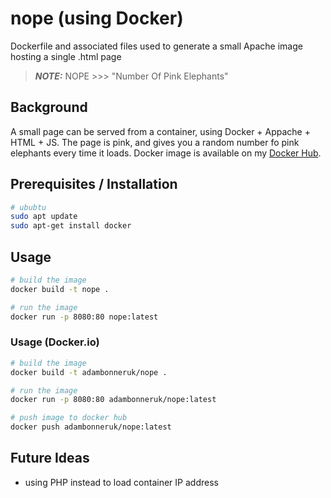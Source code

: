 # nope (using Docker)
Dockerfile and associated files used to generate a small Apache image hosting a single .html page

> **_NOTE:_** NOPE >>> "Number Of Pink Elephants"

## Background
A small page can be served from a container, using Docker + Appache + HTML + JS. The page is pink, and gives you a random number fo pink elephants every time it loads. Docker image is available on my [Docker Hub](https://hub.docker.com/repository/docker/adambonneruk/nope).

## Prerequisites / Installation
```bash
# ububtu
sudo apt update
sudo apt-get install docker
```

## Usage
```bash
# build the image
docker build -t nope .

# run the image
docker run -p 8080:80 nope:latest

```

### Usage (Docker.io)
```bash
# build the image
docker build -t adambonneruk/nope .

# run the image
docker run -p 8080:80 adambonneruk/nope:latest

# push image to docker hub
docker push adambonneruk/nope:latest
```

## Future Ideas
* using PHP instead to load container IP address
